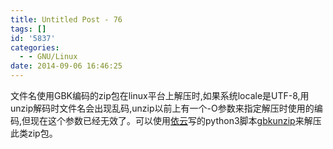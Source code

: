 ```yaml
---
title: Untitled Post - 76
tags: []
id: '5837'
categories:
  - - GNU/Linux
date: 2014-09-06 16:46:25
---
```


文件名使用GBK编码的zip包在linux平台上解压时,如果系统locale是UTF-8,用unzip解码时文件名会出现乱码,unzip以前上有一个-O参数来指定解压时使用的编码,但现在这个参数已经无效了。可以使用[依云](http://lilydjwg.is-programmer.com/)写的python3脚本[gbkunzip](http://lilydjwg.is-programmer.com/posts/16293)来解压此类zip包。